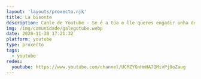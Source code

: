 ```yaml
---
layout: 'layouts/proxecto.njk'
title: La bisonte
description: Canle de Youtube - Se é a túa e lle queres engadir unha descripción e etiquetas, ponte en contacto con nós.
img: /img/comunidade/galegotube.webp
date: 2020-11-30 17:21:32
platform: youtube
type: proxecto
tags:
  - youtube
redes:
  youtube: https://www.youtube.com/channel/UCMZYGnHmHA7QMivPj0oZaug
---
```


